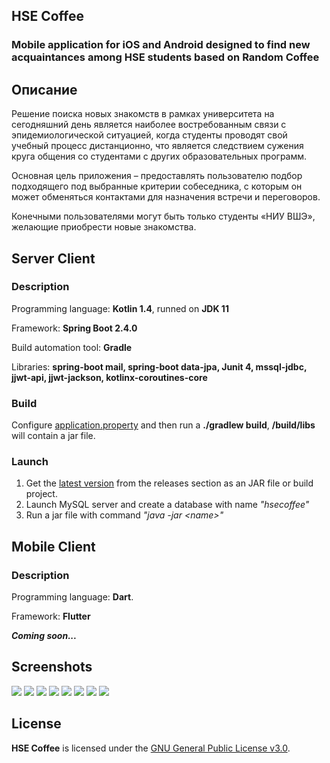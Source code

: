 ## HSE Coffee
### Mobile application for iOS and Android designed to find new acquaintances among HSE students based on Random Coffee 


## Описание 

 Решение поиска новых знакомств в рамках университета на сегодняшний день является наиболее востребованным связи с эпидемиологической ситуацией, когда студенты проводят свой учебный процесс дистанционно, что является следствием сужения круга общения со студентами с других образовательных программ.


Основная цель приложения – предоставлять пользователю подбор подходящего под выбранные критерии собеседника, с которым он может обменяться контактами для назначения встречи и переговоров.


Конечными пользователями могут быть только студенты «НИУ ВШЭ», желающие приобрести новые знакомства.


## Server Client

### **Description**

Programming language: **Kotlin 1.4**, runned on **JDK 11**

Framework: **Spring Boot 2.4.0**

Build automation tool: **Gradle** 

Libraries: **spring-boot mail, spring-boot data-jpa, Junit 4, mssql-jdbc, jjwt-api, jjwt-jackson, kotlinx-coroutines-core**

### **Build**
Configure [application.property](https://github.com/goga133/HSECoffee/blob/main/Server/src/main/resources/application.properties) and then run a **./gradlew build**, **/build/libs** will contain a jar file.

### **Launch**

1. Get the [latest version](https://github.com/goga133/HSECoffee/releases) from the releases section as an JAR&nbsp;file or build project.
2. Launch MySQL server and create a database with name *"hsecoffee"*
3. Run a jar file with command *"java -jar \<name>"*

## Mobile Client

### **Description**
Programming language: **Dart**.

Framework: **Flutter**


***Coming soon...***

## Screenshots

![](screenshots/X-23.png)
![](screenshots/X-16.png)
![](screenshots/X-17.png)
![](screenshots/X-18.png)
![](screenshots/X-19.png)
![](screenshots/X-20.png)
![](screenshots/X-21.png)
![](screenshots/X-22.png)

## License

**HSE Coffee** is licensed under the [GNU General Public License v3.0](https://github.com/goga133/HSECoffee/blob/main/LICENSE).

